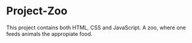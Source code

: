 # Project-Zoo
This project contains both HTML, CSS and JavaScript. A zoo, where one feeds animals the appropiate food.
